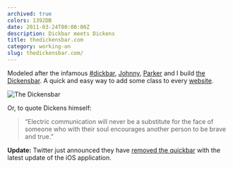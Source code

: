 ```yaml
---
archived: true
colors: 1392DB
date: 2011-03-24T00:00:00Z
description: Dickbar meets Dickens
title: thedickensbar.com
category: working-on
slug: thedickensbar.com/
---
```


Modeled after the infamous [#dickbar][dickbar], [Johnny][johnny], [Parker][parker] and I build [the Dickensbar][dickensbar].
A quick and easy way to add some class to every [website][example].

![The Dickensbar](/img/dickensbar-screenshot-small.png "Bah, humbug!")

Or, to quote Dickens himself:

> “Electric communication will never be a substitute for the face of someone
> who with their soul encourages another person to be brave and true.”

**Update:** Twitter just announced they have [removed the quickbar][twitter_blog] with the latest update of the iOS application.

[dickbar]:      http://dickbar.org/
[dickensbar]:   http://thedickensbar.com/
[example]:      http://thedickensbar.com/goto/?url=http%3A%2F%2Frobb.is
[parker]:       http://parkerhiggins.net
[johnny]:       http://johndadams.com
[twitter_blog]: http://thedickensbar.com/goto/?url=http%3A%2F%2Fblog.twitter.com%2F2011%2F03%2Fso-bar-walks-into-app.html
